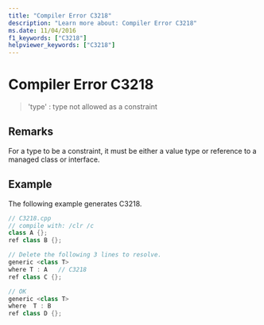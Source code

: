 ```yaml
---
title: "Compiler Error C3218"
description: "Learn more about: Compiler Error C3218"
ms.date: 11/04/2016
f1_keywords: ["C3218"]
helpviewer_keywords: ["C3218"]
---
```

# Compiler Error C3218

> 'type' : type not allowed as a constraint

## Remarks

For a type to be a constraint, it must be either a value type or reference to a managed class or interface.

## Example

The following example generates C3218.

```cpp
// C3218.cpp
// compile with: /clr /c
class A {};
ref class B {};

// Delete the following 3 lines to resolve.
generic <class T>
where T : A   // C3218
ref class C {};

// OK
generic <class T>
where  T : B
ref class D {};
```
